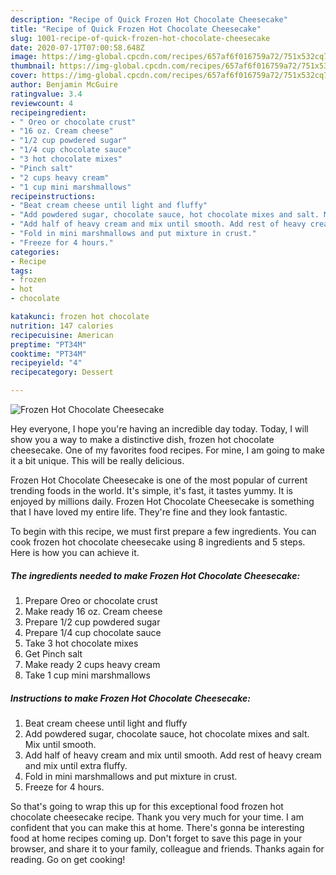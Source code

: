 ```yaml
---
description: "Recipe of Quick Frozen Hot Chocolate Cheesecake"
title: "Recipe of Quick Frozen Hot Chocolate Cheesecake"
slug: 1001-recipe-of-quick-frozen-hot-chocolate-cheesecake
date: 2020-07-17T07:00:58.648Z
image: https://img-global.cpcdn.com/recipes/657af6f016759a72/751x532cq70/frozen-hot-chocolate-cheesecake-recipe-main-photo.jpg
thumbnail: https://img-global.cpcdn.com/recipes/657af6f016759a72/751x532cq70/frozen-hot-chocolate-cheesecake-recipe-main-photo.jpg
cover: https://img-global.cpcdn.com/recipes/657af6f016759a72/751x532cq70/frozen-hot-chocolate-cheesecake-recipe-main-photo.jpg
author: Benjamin McGuire
ratingvalue: 3.4
reviewcount: 4
recipeingredient:
- " Oreo or chocolate crust"
- "16 oz. Cream cheese"
- "1/2 cup powdered sugar"
- "1/4 cup chocolate sauce"
- "3 hot chocolate mixes"
- "Pinch salt"
- "2 cups heavy cream"
- "1 cup mini marshmallows"
recipeinstructions:
- "Beat cream cheese until light and fluffy"
- "Add powdered sugar, chocolate sauce, hot chocolate mixes and salt. Mix until smooth."
- "Add half of heavy cream and mix until smooth. Add rest of heavy cream and mix until extra fluffy."
- "Fold in mini marshmallows and put mixture in crust."
- "Freeze for 4 hours."
categories:
- Recipe
tags:
- frozen
- hot
- chocolate

katakunci: frozen hot chocolate 
nutrition: 147 calories
recipecuisine: American
preptime: "PT34M"
cooktime: "PT34M"
recipeyield: "4"
recipecategory: Dessert

---
```



![Frozen Hot Chocolate Cheesecake](https://img-global.cpcdn.com/recipes/657af6f016759a72/751x532cq70/frozen-hot-chocolate-cheesecake-recipe-main-photo.jpg)

Hey everyone, I hope you're having an incredible day today. Today, I will show you a way to make a distinctive dish, frozen hot chocolate cheesecake. One of my favorites food recipes. For mine, I am going to make it a bit unique. This will be really delicious.



Frozen Hot Chocolate Cheesecake is one of the most popular of current trending foods in the world. It's simple, it's fast, it tastes yummy. It is enjoyed by millions daily. Frozen Hot Chocolate Cheesecake is something that I have loved my entire life. They're fine and they look fantastic.


To begin with this recipe, we must first prepare a few ingredients. You can cook frozen hot chocolate cheesecake using 8 ingredients and 5 steps. Here is how you can achieve it.

<!--inarticleads1-->

##### The ingredients needed to make Frozen Hot Chocolate Cheesecake:

1. Prepare  Oreo or chocolate crust
1. Make ready 16 oz. Cream cheese
1. Prepare 1/2 cup powdered sugar
1. Prepare 1/4 cup chocolate sauce
1. Take 3 hot chocolate mixes
1. Get Pinch salt
1. Make ready 2 cups heavy cream
1. Take 1 cup mini marshmallows




<!--inarticleads2-->

##### Instructions to make Frozen Hot Chocolate Cheesecake:

1. Beat cream cheese until light and fluffy
1. Add powdered sugar, chocolate sauce, hot chocolate mixes and salt. Mix until smooth.
1. Add half of heavy cream and mix until smooth. Add rest of heavy cream and mix until extra fluffy.
1. Fold in mini marshmallows and put mixture in crust.
1. Freeze for 4 hours.




So that's going to wrap this up for this exceptional food frozen hot chocolate cheesecake recipe. Thank you very much for your time. I am confident that you can make this at home. There's gonna be interesting food at home recipes coming up. Don't forget to save this page in your browser, and share it to your family, colleague and friends. Thanks again for reading. Go on get cooking!
